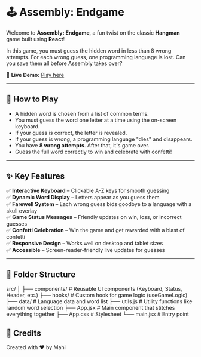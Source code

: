 # 🕹️ Assembly: Endgame

Welcome to **Assembly: Endgame**, a fun twist on the classic **Hangman** game built using **React**!

In this game, you must guess the hidden word in less than 8 wrong attempts. For each wrong guess, one programming language is lost. Can you save them all before Assembly takes over?

🔗 **Live Demo:** [Play here](https://assembly-rules.netlify.app/)

---

## 🧠 How to Play

- A hidden word is chosen from a list of common terms.
- You must guess the word one letter at a time using the on-screen keyboard.
- If your guess is correct, the letter is revealed.
- If your guess is wrong, a programming language "dies" and disappears.
- You have **8 wrong attempts**. After that, it's game over.
- Guess the full word correctly to win and celebrate with confetti!

---

## ✨ Key Features

✅ **Interactive Keyboard** – Clickable A-Z keys for smooth guessing  
✅ **Dynamic Word Display** – Letters appear as you guess them  
✅ **Farewell System** – Each wrong guess bids goodbye to a language with a skull overlay  
✅ **Game Status Messages** – Friendly updates on win, loss, or incorrect guesses  
✅ **Confetti Celebration** – Win the game and get rewarded with a blast of confetti  
✅ **Responsive Design** – Works well on desktop and tablet sizes  
✅ **Accessible** – Screen-reader-friendly live updates for guesses

---

## 📁 Folder Structure

src/
│
├── components/ # Reusable UI components (Keyboard, Status, Header, etc.)
├── hooks/ # Custom hook for game logic (useGameLogic)
├── data/ # Language data and word list
├── utils.js # Utility functions like random word selection
├── App.jsx # Main component that stitches everything together
├── App.css # Stylesheet
└── main.jsx # Entry point


## 🧩 Credits

Created with ❤️ by Mahi 